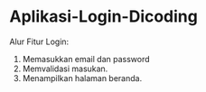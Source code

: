 # Aplikasi-Login-Dicoding

Alur Fitur Login:
1. Memasukkan email dan password
2. Memvalidasi masukan.
3. Menampilkan halaman beranda.
